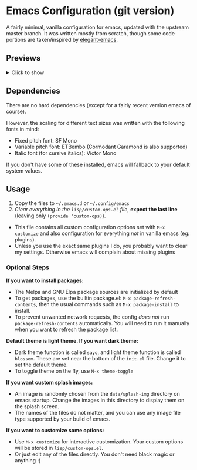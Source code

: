 # Emacs Configuration (git version)

A fairly minimal, vanilla configuration for emacs, updated with the upstream master branch. It was written mostly from scratch, though some code portions are taken/inspired by [elegant-emacs](https://github.com/rougier/elegant-emacs). 

## Previews

<details>
<summary>Click to show</summary>
<br>

### Splash Screen

<img src="previews/splash.png" width="100%"/>

### Code

<img src="previews/rust.png" width="100%"/>

### Org-mode

<img src="previews/orgmode.png" width="100%"/>

### Dark theme (editing markdown)

<img src="previews/darkmdown.png" width="100%"/>

</details>

## Dependencies

There are no hard dependencies (except for a fairly recent version emacs of course).

However, the scaling for different text sizes was written with the following fonts in mind:

- Fixed pitch font: SF Mono
- Variable pitch font: ETBembo (Cormodant Garamond is also supported)
- Italic font (for cursive italics): Victor Mono

If you don't have some of these installed, emacs will fallback to your default system values.

## Usage

1. Copy the files to `~/.emacs.d` or `~/.config/emacs`
2. *Clear everything in the `lisp/custom-ops.el` file*, **expect the last line** (leaving only `(provide 'custom-ops)`).
  - This file contains all custom configuration options set with `M-x customize` and also configuration for everything *not* in vanilla emacs (eg: plugins).
  - Unless you use the exact same plugins I do, you probably want to clear my settings. Otherwise emacs will complain about missing plugins

### Optional Steps

**If you want to install packages:**

- The Melpa and GNU Elpa package sources are initialized by default
- To get packages, use the builtin package.el: `M-x package-refresh-contents`, then the usual commands such as `M-x package-install` to install.
- To prevent unwanted network requests, the config *does not* run `package-refresh-contents` automatically. You will need to run it manually when you want to refresh the package list.

**Default theme is light theme. If you want dark theme:**

- Dark theme function is called `sayo`, and light theme function is called `blossom`. These are set near the bottom of the `init.el` file. Change it to set the default theme.
- To toggle theme on the fly, use `M-x theme-toggle`

**If you want custom splash images:**

- An image is randomly chosen from the `data/splash-img` directory on emacs startup. Change the images in this directory to display them on the splash screen.
- The names of the files do not matter, and you can use any image file type supported by your build of emacs.

**If you want to customize some options:**

- Use `M-x customize` for interactive customization. Your custom options will be stored in `lisp/custom-ops.el`.
- Or just edit any of the files directly. You don't need black magic or anything :)
